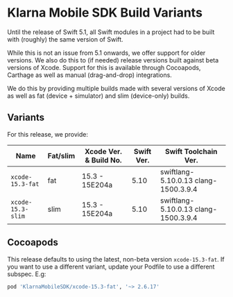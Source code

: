 # Klarna Mobile SDK Build Variants

Until the release of Swift 5.1, all Swift modules in a project had to be built with (roughly) the
same version of Swift.

While this is not an issue from 5.1 onwards, we offer support for older versions. We also do this
to (if needed) release versions built against beta versions of Xcode. Support for this is available
through Cocoapods, Carthage as well as manual (drag-and-drop) integrations.

We do this by providing multiple builds made with several versions of Xcode as well as fat (device +
simulator) and slim (device-only) builds.

## Variants

For this release, we provide:

| Name | Fat/slim | Xcode Ver. & Build No. | Swift Ver. | Swift Toolchain Ver. |
| ---- | -------- | ---------------------------- | ---------- | -------------------- |
| `xcode-15.3-fat` | fat | 15.3 - 15E204a | 5.10| swiftlang-5.10.0.13 clang-1500.3.9.4 |
| `xcode-15.3-slim` | slim | 15.3 - 15E204a | 5.10| swiftlang-5.10.0.13 clang-1500.3.9.4 |


## Cocoapods

This release defaults to using the latest, non-beta version `xcode-15.3-fat`. If you
want to use a different variant, update your Podfile to use a different subspec. E.g:


```ruby
pod 'KlarnaMobileSDK/xcode-15.3-fat', '~> 2.6.17'
```

